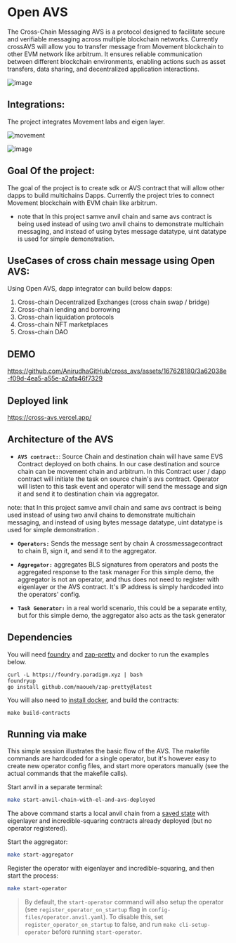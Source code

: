 # Open AVS

The Cross-Chain Messaging AVS is a protocol designed to facilitate secure and verifiable messaging across multiple blockchain networks. Currently crossAVS will allow you to transfer message from Movement blockchain to other EVM network like arbitrum. It ensures reliable communication between different blockchain environments, enabling actions such as asset transfers, data sharing, and decentralized application interactions.

![image](https://github.com/AnirudhaGitHub/cross_avs/assets/167628180/65d59d99-f99c-4e80-b69f-3181a9d17fc1)

## Integrations:
The project integrates Movement labs and eigen layer.


![movement](https://github.com/AnirudhaGitHub/cross_avs/assets/167628180/583460c1-f1db-4344-8621-81df7bf109ee)

![image](https://github.com/AnirudhaGitHub/cross_avs/assets/167628180/fcfc0678-afbf-428a-b1a6-e2a400f51962)


## Goal Of the project:
The goal of the project is to create sdk or AVS contract that will allow other dapps to build multichains Dapps. Currently the project tries to connect Movement blockchain with EVM chain like arbitrum. 

- note that  In this project samve anvil chain and same avs contract is being used instead of using two anvil chains to demonstrate multichain messaging, and instead of using bytes message datatype, uint datatype is used for simple demonstration.

## UseCases of cross chain message using Open AVS:

Using Open AVS, dapp integrator can build below dapps:
1. Cross-chain Decentralized Exchanges (cross chain swap / bridge)
2. Cross-chain lending and borrowing 
3. Cross-chain liquidation protocols 
4. Cross-chain NFT marketplaces 
5. Cross-chain DAO

## DEMO

https://github.com/AnirudhaGitHub/cross_avs/assets/167628180/3a62038e-f09d-4ea5-a55e-a2afa46f7329



## Deployed link
https://cross-avs.vercel.app/

## Architecture of the AVS
- **`AVS contract:`**:
Source Chain  and destination chain will have same EVS Contract deployed on both chains. In our case destination and source chain can be movement chain and arbitrum. In this Contract user / dapp contract will initiate the task on source chain's avs contract. Operator will listen to this task event and operator will send the message and sign it and send it to destination chain via aggregator.

note: that  In this project samve anvil chain and same avs contract is being used instead of using two anvil chains to demonstrate multichain messaging, and instead of using bytes message datatype, uint datatype is used for simple demonstration .

- **`Operators:`**
Sends the message sent by chain A crossmessagecontract to chain B, sign it, and send it to the aggregator.

- **`Aggregator:`**
aggregates BLS signatures from operators and posts the aggregated response to the task manager
For this simple demo, the aggregator is not an operator, and thus does not need to register with eigenlayer or the AVS contract. It's IP address is simply hardcoded into the operators' config.

- **`Task Generator:`**
in a real world scenario, this could be a separate entity, but for this simple demo, the aggregator also acts as the task generator

## Dependencies

You will need [foundry](https://book.getfoundry.sh/getting-started/installation) and [zap-pretty](https://github.com/maoueh/zap-pretty) and docker to run the examples below.
```
curl -L https://foundry.paradigm.xyz | bash
foundryup
go install github.com/maoueh/zap-pretty@latest
```
You will also need to [install docker](https://docs.docker.com/get-docker/), and build the contracts:
```
make build-contracts
```

## Running via make

This simple session illustrates the basic flow of the AVS. The makefile commands are hardcoded for a single operator, but it's however easy to create new operator config files, and start more operators manually (see the actual commands that the makefile calls).

Start anvil in a separate terminal:

```bash
make start-anvil-chain-with-el-and-avs-deployed
```

The above command starts a local anvil chain from a [saved state](./tests/anvil/avs-and-eigenlayer-deployed-anvil-state.json) with eigenlayer and incredible-squaring contracts already deployed (but no operator registered).

Start the aggregator:

```bash
make start-aggregator
```

Register the operator with eigenlayer and incredible-squaring, and then start the process:

```bash
make start-operator
```

> By default, the `start-operator` command will also setup the operator (see `register_operator_on_startup` flag in `config-files/operator.anvil.yaml`). To disable this, set `register_operator_on_startup` to false, and run `make cli-setup-operator` before running `start-operator`.



